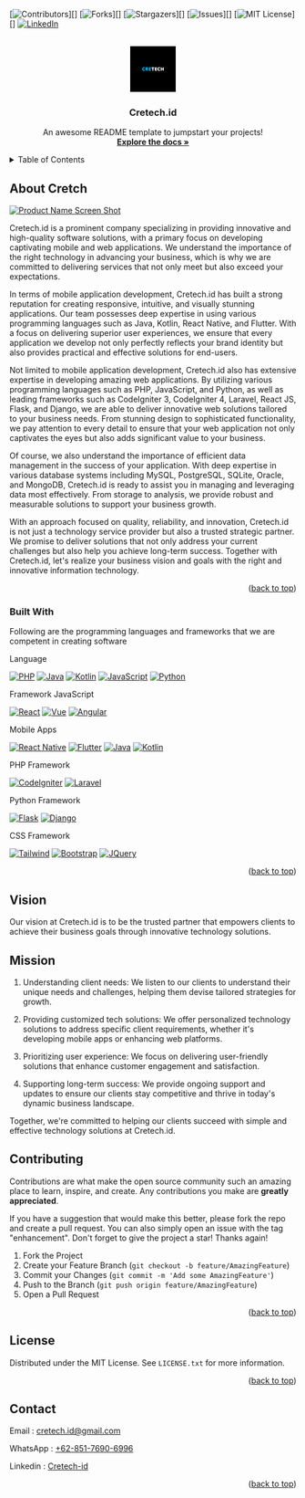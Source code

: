 <a name="readme-top"></a>

[![Contributors][contributors-shield]][]
[![Forks][forks-shield]][]
[![Stargazers][stars-shield]][]
[![Issues][issues-shield]][]
[![MIT License][license-shield]][]
[![LinkedIn][linkedin-shield]][linkedin-url]

<!-- PROJECT LOGO -->
<br />
<div align="center">
  <a href="https://github.com/othneildrew/Best-README-Template">
    <img src="img/1.png" alt="Logo" width="80" height="80">
  </a>

  <h3 align="center">Cretech.id</h3>

  <p align="center">
    An awesome README template to jumpstart your projects!
    <br />
    <a href="https://github.com/othneildrew/Best-README-Template"><strong>Explore the docs »</strong></a>
    <br />
  </p>
</div>

<!-- TABLE OF CONTENTS -->
<details>
  <summary>Table of Contents</summary>
  <ol>
    <li>
      <a href="#about-cretech">About Cretech.id</a>
      <ul>
        <li><a href="#built-with">Built With</a></li>
      </ul>
    </li>
    <li><a href="#vision">Vision</a></li>
    <li><a href="#mission">Mission</a></li>
    <li><a href="#roadmap">Roadmap</a></li>
    <li><a href="#license">License</a></li>
    <li><a href="#contact">Contact</a></li>
  </ol>
</details>

<!-- ABOUT THE PROJECT -->

## About Cretch

[![Product Name Screen Shot][product-screenshot]](https://example.com)

Cretech.id is a prominent company specializing in providing innovative and high-quality software solutions, with a primary focus on developing captivating mobile and web applications. We understand the importance of the right technology in advancing your business, which is why we are committed to delivering services that not only meet but also exceed your expectations.

In terms of mobile application development, Cretech.id has built a strong reputation for creating responsive, intuitive, and visually stunning applications. Our team possesses deep expertise in using various programming languages such as Java, Kotlin, React Native, and Flutter. With a focus on delivering superior user experiences, we ensure that every application we develop not only perfectly reflects your brand identity but also provides practical and effective solutions for end-users.

Not limited to mobile application development, Cretech.id also has extensive expertise in developing amazing web applications. By utilizing various programming languages such as PHP, JavaScript, and Python, as well as leading frameworks such as CodeIgniter 3, CodeIgniter 4, Laravel, React JS, Flask, and Django, we are able to deliver innovative web solutions tailored to your business needs. From stunning design to sophisticated functionality, we pay attention to every detail to ensure that your web application not only captivates the eyes but also adds significant value to your business.

Of course, we also understand the importance of efficient data management in the success of your application. With deep expertise in various database systems including MySQL, PostgreSQL, SQLite, Oracle, and MongoDB, Cretech.id is ready to assist you in managing and leveraging data most effectively. From storage to analysis, we provide robust and measurable solutions to support your business growth.

With an approach focused on quality, reliability, and innovation, Cretech.id is not just a technology service provider but also a trusted strategic partner. We promise to deliver solutions that not only address your current challenges but also help you achieve long-term success. Together with Cretech.id, let's realize your business vision and goals with the right and innovative information technology.

<p align="right">(<a href="#readme-top">back to top</a>)</p>

### Built With

Following are the programming languages and frameworks that we are competent in creating software

<p align="">Language</p>

[![PHP][PHP]][PHP-url] [![Java][Java]][Java-url] [![Kotlin][Kotlin]][Kotlin-url] [![JavaScript][JavaScript]][Js-url] [![Python][Python]][Python-url]

<p align="">Framework JavaScript</p>

[![React][React.js]][React-url] [![Vue][Vue.js]][Vue-url] [![Angular][Angular.io]][Angular-url]

<p align="">Mobile Apps</p>

[![React Native][React.js]][React-url] [![Flutter][Flutter]][Flutter-url] [![Java][Java]][Java-url] [![Kotlin][Kotlin]][Kotlin-url]

<p align="">PHP Framework</p>

[![CodeIgniter][Ci]][Ci-url] [![Laravel][Laravel]][Laravel-url]

<p align="">Python Framework</p>

[![Flask][Flask]][Flask-url] [![Django][Django]][Django-url]

<p align="">CSS Framework</p>

[![Tailwind][Tailwind]][Tailwind-url] [![Bootstrap][Bootstrap.com]][Bootstrap-url] [![JQuery][JQuery.com]][JQuery-url]

<p align="right">(<a href="#readme-top">back to top</a>)</p>

<!-- GETTING STARTED -->

## Vision

Our vision at Cretech.id is to be the trusted partner that empowers clients to achieve their business goals through innovative technology solutions.

## Mission

1. Understanding client needs: We listen to our clients to understand their unique needs and challenges, helping them devise tailored strategies for growth.

2. Providing customized tech solutions: We offer personalized technology solutions to address specific client requirements, whether it's developing mobile apps or enhancing web platforms.

3. Prioritizing user experience: We focus on delivering user-friendly solutions that enhance customer engagement and satisfaction.

4. Supporting long-term success: We provide ongoing support and updates to ensure our clients stay competitive and thrive in today's dynamic business landscape.

Together, we're committed to helping our clients succeed with simple and effective technology solutions at Cretech.id.

## Contributing

Contributions are what make the open source community such an amazing place to learn, inspire, and create. Any contributions you make are **greatly appreciated**.

If you have a suggestion that would make this better, please fork the repo and create a pull request. You can also simply open an issue with the tag "enhancement".
Don't forget to give the project a star! Thanks again!

1. Fork the Project
2. Create your Feature Branch (`git checkout -b feature/AmazingFeature`)
3. Commit your Changes (`git commit -m 'Add some AmazingFeature'`)
4. Push to the Branch (`git push origin feature/AmazingFeature`)
5. Open a Pull Request

<p align="right">(<a href="#readme-top">back to top</a>)</p>

<!-- LICENSE -->

## License

Distributed under the MIT License. See `LICENSE.txt` for more information.

<p align="right">(<a href="#readme-top">back to top</a>)</p>

<!-- CONTACT -->

## Contact

Email : cretech.id@gmail.com

WhatsApp : [+62-851-7690-6996](https://wa.me/6285176906996)

Linkedin : [Cretech-id](https://www.linkedin.com/company/cretech-id)

<p align="right">(<a href="#readme-top">back to top</a>)</p>

[contributors-shield]: https://img.shields.io/github/contributors/othneildrew/Best-README-Template.svg?style=for-the-badge
[contributors-url]: https://github.com/graphs/contributors
[forks-shield]: https://img.shields.io/github/forks/othneildrew/Best-README-Template.svg?style=for-the-badge
[forks-url]: https://github.com/network/members
[stars-shield]: https://img.shields.io/github/stars/othneildrew/Best-README-Template.svg?style=for-the-badge
[stars-url]: https://github.com/stargazers
[issues-shield]: https://img.shields.io/github/issues/othneildrew/Best-README-Template.svg?style=for-the-badge
[issues-url]: https://github.com/issues
[license-shield]: https://img.shields.io/github/license/othneildrew/Best-README-Template.svg?style=for-the-badge
[license-url]: https://github.com/blob/master/LICENSE.txt
[linkedin-shield]: https://img.shields.io/badge/-LinkedIn-black.svg?style=for-the-badge&logo=linkedin&colorB=555
[linkedin-url]: https://www.linkedin.com/company/cretech-id
[product-screenshot]: images/screenshot.png
[PHP]: https://img.shields.io/badge/php-7a86b8?style=for-the-badge&logoColor=white
[PHP-url]: https://www.php.net/
[Java]: https://img.shields.io/badge/Java-3a75b0?style=for-the-badge&logoColor=white
[Java-url]: https://www.java.com/
[Kotlin]: https://img.shields.io/badge/Kotlin-b628ea?style=for-the-badge&logoColor=white
[Kotlin-url]: https://kotlinlang.org/
[JavaScript]: https://img.shields.io/badge/JavaScript-f7e025?style=for-the-badge&logoColor=white
[Js-url]: https://www.javascript.com/
[Python]: https://img.shields.io/badge/Python-ffffff?style=for-the-badge&logoColor=white
[Python-url]: https://www.python.org/
[React.js]: https://img.shields.io/badge/React-20232A?style=for-the-badge&logo=react&logoColor=61DAFB
[React-url]: https://reactjs.org/
[Vue.js]: https://img.shields.io/badge/Vue.js-35495E?style=for-the-badge&logo=vuedotjs&logoColor=4FC08D
[Vue-url]: https://vuejs.org/
[Angular.io]: https://img.shields.io/badge/Angular-DD0031?style=for-the-badge&logo=angular&logoColor=white
[Angular-url]: https://angular.io/
[Ci]: https://img.shields.io/badge/Codeigniter-de4e1b?style=for-the-badge&logoColor=white
[Ci-url]: https://www.codeigniter.com/
[Laravel]: https://img.shields.io/badge/Laravel-FF2D20?style=for-the-badge&logo=laravel&logoColor=white
[Laravel-url]: https://laravel.com
[Flask]: https://img.shields.io/badge/Flask-000000?style=for-the-badge&logoColor=white
[Flask-url]: https://flask.palletsprojects.com/
[Django]: https://img.shields.io/badge/Django-113527?style=for-the-badge&logoColor=white
[Django-url]: https://www.djangoproject.com/
[Flutter]: https://img.shields.io/badge/Flutter-32c1fd?style=for-the-badge&logoColor=white
[Flutter-url]: https://flutter.dev/
[Bootstrap.com]: https://img.shields.io/badge/Bootstrap-563D7C?style=for-the-badge&logo=bootstrap&logoColor=white
[Bootstrap-url]: https://getbootstrap.com
[JQuery.com]: https://img.shields.io/badge/jQuery-0769AD?style=for-the-badge&logo=jquery&logoColor=white
[JQuery-url]: https://jquery.com
[Tailwind]: https://img.shields.io/badge/Tailwind-ffffff?style=for-the-badge&logoColor=white
[Tailwind-url]: https://tailwindcss.com/
